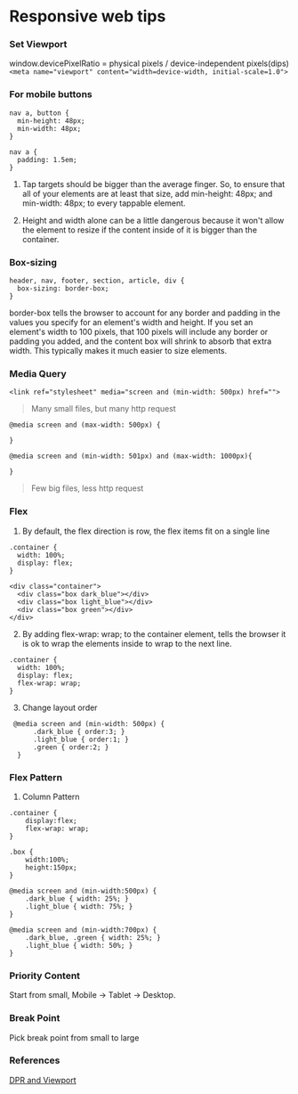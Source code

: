 # Responsive web tips

### Set Viewport
window.devicePixelRatio = physical pixels / device-independent pixels(dips)  
`<meta name="viewport" content="width=device-width, initial-scale=1.0">`


### For mobile buttons
```
nav a, button {
  min-height: 48px;
  min-width: 48px;
}

nav a {
  padding: 1.5em;
}
```
1. Tap targets should be bigger than the average finger. So, to ensure that all of your elements are at least that size, add min-height: 48px; and min-width: 48px; to every tappable element.  

1. Height and width alone can be a little dangerous because it won't allow the element to resize if the content inside of it is bigger than the container.  

### Box-sizing
```
header, nav, footer, section, article, div {
  box-sizing: border-box;
}
```

border-box tells the browser to account for any border and padding in the values you specify for an element's width and height. If you set an element's width to 100 pixels, that 100 pixels will include any border or padding you added, and the content box will shrink to absorb that extra width. This typically makes it much easier to size elements.

### Media Query
`<link ref="stylesheet" media="screen and (min-width: 500px) href="">`
> Many small files, but many http request
```
@media screen and (max-width: 500px) {

}
```

```  
@media screen and (min-width: 501px) and (max-width: 1000px){

}
```  

> Few big files, less http request

### Flex
1. By default, the flex direction is row, the flex items fit on a single line
```
.container {
  width: 100%;
  display: flex;
}

<div class="container">
  <div class="box dark_blue"></div>
  <div class="box light_blue"></div>
  <div class="box green"></div>
</div>
```
2. By adding flex-wrap: wrap; to the container element, tells the browser it is ok to wrap the elements inside to wrap to the next line.
```
.container {
  width: 100%;
  display: flex;
  flex-wrap: wrap;
}
```
3. Change layout order
```
 @media screen and (min-width: 500px) {
      .dark_blue { order:3; }
      .light_blue { order:1; }
      .green { order:2; }
  }
```
### Flex Pattern
1. Column Pattern
```
.container {
    display:flex;
    flex-wrap: wrap;
}

.box {
    width:100%;
    height:150px;
}

@media screen and (min-width:500px) {
    .dark_blue { width: 25%; }
    .light_blue { width: 75%; }
}

@media screen and (min-width:700px) {
    .dark_blue, .green { width: 25%; }
    .light_blue { width: 50%; }
}
```

### Priority Content
Start from small, Mobile -> Tablet -> Desktop. 

### Break Point
Pick break point from small to large  

### References
[DPR and Viewport](https://zhuanlan.zhihu.com/p/26131956)
